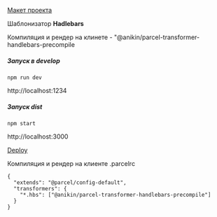 [Макет проекта](https://www.figma.com/file/7XYjjppAZ95Ohc71xUSn5u/Pineapple?node-id=0%3A1&t=G6MMcIFyJkWsXjgc-0)

Шаблонизатор __Hadlebars__

Компиляция и рендер на клинете - "@anikin/parcel-transformer-handlebars-precompile

##### Запуcк в develop
```
npm run dev
```

http://localhost:1234


##### Запуск dist
```
npm start
```

http://localhost:3000

[Deploy](https://grand-paprenjak-fab48d.netlify.app/)


Компиляция и рендер на клиенте
.parcelrc
```
{
  "extends": "@parcel/config-default",
  "transformers": {
    "*.hbs": ["@anikin/parcel-transformer-handlebars-precompile"]
  }
}
```
